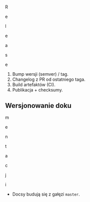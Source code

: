 #

R

e

l

e

a

s

e

1. Bump wersji (semver) / tag.
2. Changelog z PR od ostatniego taga.
3. Build artefaktów (CI).
4. Publikacja + checksumy.

## Wersjonowanie doku

m

e

n

t

a

c

j

i

- Docsy budują się z gałęzi `master`.
